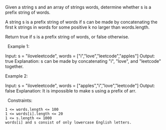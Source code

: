 Given a string s and an array of strings words, determine whether s is a prefix string of words.

A string s is a prefix string of words if s can be made by concatenating the first k strings in words for some positive k no larger than words.length.

Return true if s is a prefix string of words, or false otherwise.

 
Example 1:

Input: s = "iloveleetcode", words = ["i","love","leetcode","apples"]
Output: true
Explanation:
s can be made by concatenating "i", "love", and "leetcode" together.


Example 2:

Input: s = "iloveleetcode", words = ["apples","i","love","leetcode"]
Output: false
Explanation:
It is impossible to make s using a prefix of arr.

 
Constraints:


	1 <= words.length <= 100
	1 <= words[i].length <= 20
	1 <= s.length <= 1000
	words[i] and s consist of only lowercase English letters.

